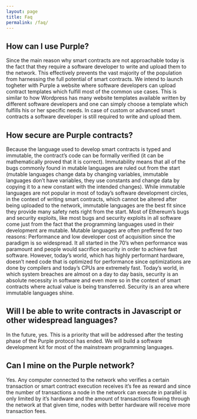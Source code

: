 ```yaml
---
layout: page
title: Faq
permalink: /faq/
---
```


## How can I use Purple?
Since the main reason why smart contracts are not approachable today is the fact that they require a software developer to write and upload them to the network. This effectively prevents the vast majority of the population from harnessing the full potential of smart contracts. We intend to launch togheter with Purple a website where software developers can upload contract templates which fulfill most of the common use cases. This is similar to how Wordpress has many website templates available written by different software developers and one can simply choose a template which fulfills his or her specific needs. In case of custom or advanced smart contracts a software developer is still required to write and upload them.

## How secure are Purple contracts?
Because the language used to develop smart contracts is typed and immutable, the contract’s code can be formally verified (it can be mathematically proved that it is correct).  Immutability means that all of the bugs commonly found in mutable languages are ruled out from the start (mutable languages change data by changing variables, immutable languages don’t have variables, they use constants and change data by copying it to a new constant with the intended changes). While immutable languages are not popular in most of today’s software development circles, in the context of writing smart contracts, which cannot be altered after being uploaded to the network, immutable languages are the best fit since they provide many safety nets right from the start. Most of Ethereum’s bugs and security exploits, like most bugs and security exploits in all software come just from the fact that the programming languages used in their development are mutable. Mutable languages are often preffered for two reasons: Performance and low developer cost of acquisition since the paradigm is so widespread. It all started in the 70’s when performance was paramount and people would sacrifice security in order to achieve fast software. However, today’s world, which has highly performant hardware, doesn’t need code that is optimized for performance since optimizations are done by compilers and today’s CPUs are extremely fast. Today’s world, in which system breaches are almost on a day to day basis, security is an absolute necessity in software and even more so in the context of smart contracts where actual value is being transferred. Security is an area where immutable languages shine.  

## Will I be able to write contracts in Javascript or other widespread languages?
In the future, yes. This is a priority that will be addressed after the testing phase of the Purple protocol has ended. We will build a software development kit for most of the mainstream programming languages. 

## Can I mine on the Purple network?
Yes. Any computer connected to the network who verifies a certain transaction or smart contract execution  receives it’s fee as reward and since the number of transactions a node in the network can execute in parallel is only limited by it’s hardware and the amount of transactions flowing through the network at that given time, nodes with better hardware will receive more transaction fees.